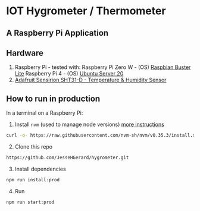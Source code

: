 # IOT Hygrometer / Thermometer

## A Raspberry Pi Application

## Hardware

1. Raspberry Pi - tested with:
    Raspberry Pi Zero W - (OS) [Raspbian Buster Lite](https://www.raspberrypi.org/downloads/raspbian/) 
    Raspberry Pi 4 - (OS) [Ubuntu Server 20](https://ubuntu.com/download/raspberry-pi)
2. [Adafruit Sensirion SHT31-D - Temperature & Humidity Sensor](https://www.adafruit.com/product/2857) 


## How to run in production

In a terminal on a Raspberry Pi:

1. Install `nvm` (used to manage node versions) [more instructions](https://github.com/nvm-sh/nvm)

```bash
curl -o- https://raw.githubusercontent.com/nvm-sh/nvm/v0.35.3/install.sh | bash
```

2. Clone this repo

```bash
https://github.com/JesseHGerard/hygrometer.git
```

3. Install dependencies
```bash
npm run install:prod
```

4. Run
```bash
npm run start:prod
```